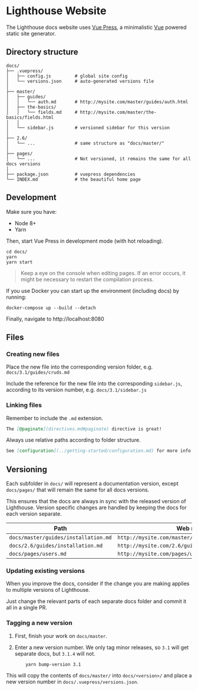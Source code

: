 # Lighthouse Website

The Lighthouse docs website uses [Vue Press](https://vuepress.vuejs.org),
a minimalistic [Vue](https://vuejs.org/) powered static site generator.

## Directory structure

```
docs/
├── .vuepress/
│   ├── config.js         # global site config
│   └── versions.json     # auto-generated versions file
│
├── master/
│   ├── guides/
│   │   └── auth.md       # http://mysite.com/master/guides/auth.html
│   ├── the-basics/
│   │   └── fields.md     # http://mysite.com/master/the-basics/fields.html
│   │
│   └── sidebar.js        # versioned sidebar for this version
│
├── 2.6/
│   └── ...               # same structure as "docs/master/"
│
├── pages/
│   └── ...               # Not versioned, it remains the same for all docs versions
│
├── package.json          # vuepress dependencies
└── INDEX.md              # the beautiful home page
```

## Development

Make sure you have:

- Node 8+
- Yarn

Then, start Vue Press in development mode (with hot reloading).

    cd docs/
    yarn
    yarn start

> Keep a eye on the console when editing pages.
> If an error occurs, it might be necessary to restart the compilation process.

If you use Docker you can start up the environment (including docs) by running:

    docker-compose up --build --detach

Finally, navigate to http://localhost:8080

## Files

### Creating new files

Place the new file into the corresponding version folder,
e.g. `docs/3.1/guides/cruds.md`

Include the reference for the new file into the corresponding `sidebar.js`,
according to its version number, e.g. `docs/3.1/sidebar.js`

### Linking files

Remember to include the `.md` extension.

```md
The [@paginate](directives.md#paginate) directive is great!
```

Always use relative paths according to folder structure.

```md
See [configuration](../getting-started/configuration.md) for more info.
```

## Versioning

Each subfolder in `docs/` will represent a documentation version,
except `docs/pages/` that will remain the same for all docs versions.

This ensures that the docs are always in sync with the released version of Lighthouse.
Version specific changes are handled by keeping the docs for each version separate.

| Path                                 | Web route                                           |
| ------------------------------------ | --------------------------------------------------- |
| `docs/master/guides/installation.md` | `http://mysite.com/master/guides/installation.html` |
| `docs/2.6/guides/installation.md`    | `http://mysite.com/2.6/guides/installation.html`    |
| `docs/pages/users.md`                | `http://mysite.com/pages/users.html`                |

### Updating existing versions

When you improve the docs, consider if the change you are making applies to
multiple versions of Lighthouse.

Just change the relevant parts of each separate docs folder and commit it all
in a single PR.

### Tagging a new version

1.  First, finish your work on `docs/master`.

1.  Enter a new version number. We only tag minor releases, so `3.1` will get separate
    docs, but `3.1.4` will not.

            yarn bump-version 3.1

This will copy the contents of `docs/master/` into `docs/<version>/`
and place a new version number in `docs/.vuepress/versions.json`.
